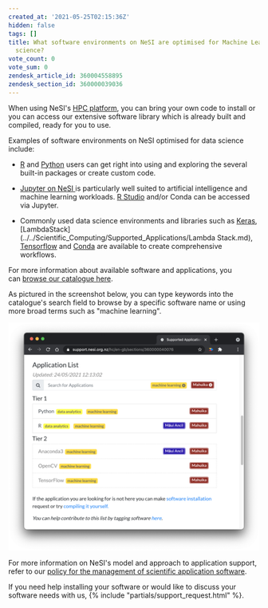```yaml
---
created_at: '2021-05-25T02:15:36Z'
hidden: false
tags: []
title: What software environments on NeSI are optimised for Machine Learning and data
  science?
vote_count: 0
vote_sum: 0
zendesk_article_id: 360004558895
zendesk_section_id: 360000039036
---
```


When using NeSI's [HPC
platform](https://support.nesi.org.nz/hc/en-gb/sections/360000034335),
you can bring your own code to install or you can access our extensive
software library which is already built and compiled, ready for you to
use.

Examples of software environments on NeSI optimised for data science
include:

- [R](../../Scientific_Computing/Supported_Applications/R.md) and [Python](../../Scientific_Computing/Supported_Applications/TensorFlow_on_GPUs.md) users
    can get right into using and exploring the several built-in packages
    or create custom code.

- [Jupyter on NeSI
    ](../../Scientific_Computing/Interactive_computing_using_Jupyter/Jupyter_on_NeSI.md)is
    particularly well suited to artificial intelligence and machine
    learning workloads. [R
    Studio](../../Scientific_Computing/Interactive_computing_using_Jupyter/RStudio_via_Jupyter_on_NeSI.md)
    and/or Conda can be accessed via Jupyter.

- Commonly used data science environments and libraries such as
    [Keras](../../Scientific_Computing/Supported_Applications/Keras.md),
    [LambdaStack](../../Scientific_Computing/Supported_Applications/Lambda Stack.md),
    [Tensorflow](../../Scientific_Computing/Supported_Applications/TensorFlow_on_GPUs.md)
    and [Conda](https://docs.conda.io/en/latest/) are available to
    create comprehensive workflows.

For more information about available software and applications, you
can [browse our catalogue
here](https://support.nesi.org.nz/hc/en-gb/sections/360000040076).

As pictured in the screenshot below, you can type keywords into the
catalogue's search field to browse by a specific software name or using
more broad terms such as "machine learning".

![MachineLearningSoftwareEnvironments-May2021.png](../../assets/images/What_software_environments_on_NeSI_are_optimised_for_Machine_Learning_and_data_science.png)

For more information on NeSI's model and approach to application
support, refer to our [policy for the management of scientific
application
software](../../General/NeSI_Policies/NeSI_Application_Support_Model.md).

If you need help installing your software or would like to discuss your
software needs with us, {% include "partials/support_request.html" %}.
